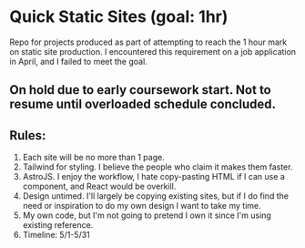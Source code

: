 # Quick Static Sites (goal: 1hr)
Repo for projects produced as part of attempting to reach the 1 hour mark on static site production. I encountered this requirement on a job application in April, and I failed to meet the goal. 

## On hold due to early coursework start. Not to resume until overloaded schedule concluded.

## Rules: 
1. Each site will be no more than 1 page. 
2. Tailwind for styling. I believe the people who claim it makes them faster.
3. AstroJS. I enjoy the workflow, I hate copy-pasting HTML if I can use a component, and React would be overkill.
4. Design untimed. I'll largely be copying existing sites, but if I do find the need or inspiration to do my own design I want to take my time.
5. My own code, but I'm not going to pretend I own it since I'm using existing reference.
6. Timeline: 5/1-5/31
